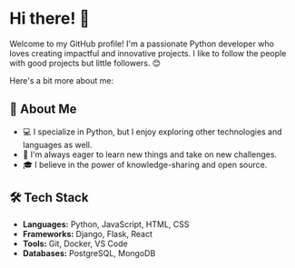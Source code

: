 # Hi there! 👋

Welcome to my GitHub profile! I'm a passionate Python developer who loves creating impactful and innovative projects. 
I like to follow the people with good projects but little followers. 😊

Here's a bit more about me:

## 🌟 About Me

- 💻 I specialize in Python, but I enjoy exploring other technologies and languages as well.
- 🚀 I'm always eager to learn new things and take on new challenges.
- 🎓 I believe in the power of knowledge-sharing and open source.

## 🛠️ Tech Stack

- **Languages:** Python, JavaScript, HTML, CSS
- **Frameworks:** Django, Flask, React
- **Tools:** Git, Docker, VS Code
- **Databases:** PostgreSQL, MongoDB
